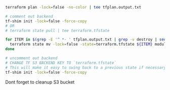 
```bash
terraform plan -lock=false -no-color | tee tfplan.output.txt

# comment out backend
tf-shim init -lock=false -force-copy
# OR 
# terraform state pull | tee terraform.tfstate

for ITEM in $(grep -E '^ *- ' tfplan.output.txt | grep -v destroy | sed -e 's/^ *- //'); do \
  terraform state mv -lock=false -state=terraform.tfstate ${ITEM} module.cje.${ITEM} ; \
done

# uncomment out backend
# CHANGE TF S3 BACKEND KEY TO `terraform.tfstate`
# This will make it easy to swing back to a previous state if necessary.
tf-shim init -lock=false -force-copy
```

Dont forget to cleanup S3 bucket
<!--stackedit_data:
eyJoaXN0b3J5IjpbLTExNTg4MTk4NzcsLTE5MjEwMDA3MDMsMT
QzNzYyODE1LDIwMTM2MjIwNzgsMTcxNzEzMjk1LDczNTYyMjIz
NCwtMTAxNTI5Mzg0NiwtMTk4NzIzNDE3M119
-->